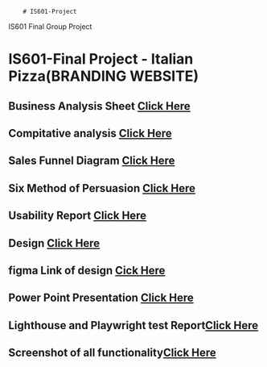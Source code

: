         # IS601-Project
IS601 Final Group Project

# IS601-Final Project - Italian Pizza(BRANDING WEBSITE)


## Business Analysis Sheet [Click Here](business_analysis.md)


## Compitative analysis [Click Here](Compatative_analysis.png)


## Sales Funnel Diagram [Click Here](sales_funnel_diagram.png)


## Six Method of Persuasion [Click Here](six_method_persuasion.md)


## Usability Report [Click Here](usability_report.md)


## Design [Click Here](design.md)


## figma Link of design [Cick Here](https://www.figma.com/file/PelfFrW0mXiYWW3h8mNXt1/Untitled?type=design&node-id=0-1&mode=design&t=ELmnlT5o3tlnIM4s-0)

## Power Point Presentation [Click Here](https://docs.google.com/presentation/d/1JXTEJ2ZTpan4iARrpV7Tx0ejUlizk29Yys9TJ4HcIWM/edit?usp=sharing)

## Lighthouse and Playwright test Report[Click Here](light_house.md)


## Screenshot of all functionality[Click Here](Screenshot)
